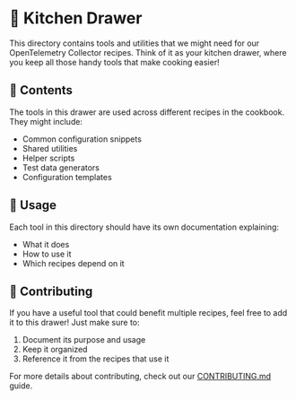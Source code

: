 # 🧰 Kitchen Drawer

This directory contains tools and utilities that we might need for our OpenTelemetry Collector recipes. Think of it as your kitchen drawer, where you keep all those handy tools that make cooking easier!

## 🔧 Contents

The tools in this drawer are used across different recipes in the cookbook. They might include:

- Common configuration snippets
- Shared utilities
- Helper scripts
- Test data generators
- Configuration templates

## 📝 Usage

Each tool in this directory should have its own documentation explaining:
- What it does
- How to use it
- Which recipes depend on it

## 🤝 Contributing

If you have a useful tool that could benefit multiple recipes, feel free to add it to this drawer! Just make sure to:
1. Document its purpose and usage
2. Keep it organized
3. Reference it from the recipes that use it

For more details about contributing, check out our [CONTRIBUTING.md](../CONTRIBUTING.md) guide.